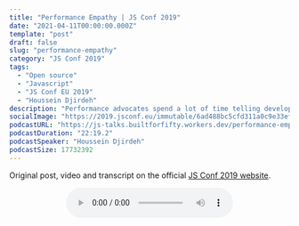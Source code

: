 ```yaml
---
title: "Performance Empathy | JS Conf 2019"
date: "2021-04-11T00:00:00.000Z"
template: "post"
draft: false
slug: "performance-empathy"
category: "JS Conf 2019"
tags:
  - "Open source"
  - "Javascript"
  - "JS Conf EU 2019"
  - "Houssein Djirdeh"
description: "Performance advocates spend a lot of time telling developers how to build fast and reliable experiences on the web. Every website is built differently, however. Instead of just listing a number of progressive enhancements and techniques, this talk will try to take a different approach. We’ll first explore who needs to consider improving their site in the first place and see if their is a messaging problem between advocates and developers in the community. We’ll then address concerns that can arise when performance is being worked on and discuss some real and practical solutions."
socialImage: "https://2019.jsconf.eu/immutable/6ad488bc5cfd311a0c9e33efc1f5bcc60e4061e2/images/cms/houssein-djirdeh-ecf3f473-1000-square.jpg"
podcastURL: "https://js-talks.builtforfifty.workers.dev/performance-empathy.mp3"
podcastDuration: "22:19.2"
podcastSpeaker: "Houssein Djirdeh"
podcastSize: 17732392
---
```


Original post, video and transcript on the official [JS Conf 2019 website](https://2019.jsconf.eu/houssein-djirdeh/performance-empathy.html).

<!-- End of podcast preview -->

<div style="text-align: center">
	<audio controls="controls">
		<source type="audio/mp3" src="https://js-talks.builtforfifty.workers.dev/performance-empathy.mp3"></source>
		<p>Your browser does not support the audio element.</p>
	</audio>
</div>